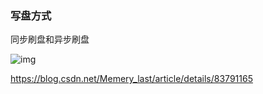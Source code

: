 ### 写盘方式

同步刷盘和异步刷盘

![img](E:\blog\_posts\6.中间件\1.RocketMQ\assets\TB1G0L6KpXXXXbOXVXXXXXXXXXX.png)



https://blog.csdn.net/Memery_last/article/details/83791165